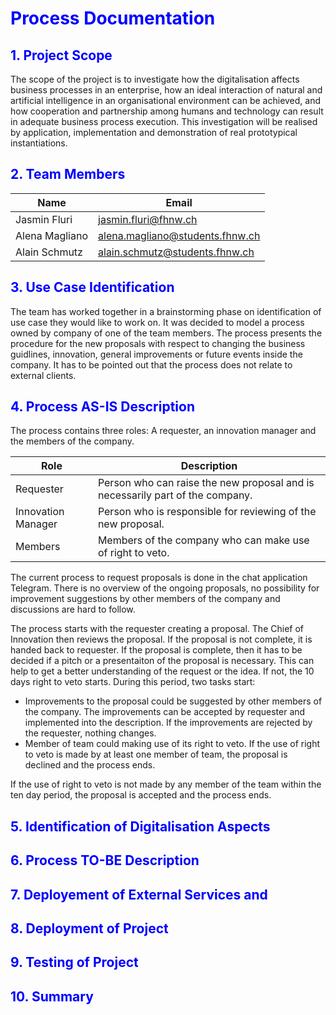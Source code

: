 # <span style="color:blue">**Process Documentation**</span>

## <span style="color:blue">1. Project Scope</span>
The scope of the project is to investigate how the digitalisation affects business processes in an enterprise, how an ideal interaction of natural and artificial intelligence in an organisational environment can be achieved, and how cooperation and partnership among humans and technology can result in adequate business process execution. This investigation will be realised by application, implementation and demonstration of real prototypical instantiations.

## <span style="color:blue">2. Team Members</span>

| Name | Email |
|---|---|
| Jasmin Fluri  | jasmin.fluri@fhnw.ch |
| Alena Magliano | alena.magliano@students.fhnw.ch |
| Alain Schmutz | alain.schmutz@students.fhnw.ch |

## <span style="color:blue">3. Use Case Identification</span>
The team has worked together in a brainstorming phase on identification of use case they would like to work on. It was decided to model a process owned by company of one of the team members. The process presents the procedure for the new proposals with respect to changing the business guidlines, innovation, general improvements or future events inside the company. It has to be pointed out that the process does not relate to external clients.

## <span style="color:blue">4. Process AS-IS Description</span>

The process contains three roles: A requester, an innovation manager and the members of the company.

| Role | Description |
|---|---|
| Requester | Person who can raise the new proposal and is necessarily part of the company. |
| Innovation Manager | Person who is responsible for reviewing of the new proposal. |
| Members | Members of the company who can make use of right to veto. |

The current process to request proposals is done in the chat application Telegram. There is no overview of the ongoing proposals, no possibility for improvement suggestions by other members of the company and discussions are hard to follow.

The process starts with the requester creating a proposal. The Chief of Innovation then reviews the proposal. If the proposal is not complete, it is handed back to requester. If the proposal is complete, then it has to be decided if a pitch or a presentaiton of the proposal is necessary. This can help to get a better understanding of the request or the idea. If not, the 10 days right to veto starts. During this period, two tasks start: 
- Improvements to the proposal could be suggested by other members of the company. The improvements can be accepted by requester and implemented into the description. If the improvements are rejected by the requester, nothing changes.
- Member of team could making use of its right to veto. If the use of right to veto is made by at least one member of team, the proposal is declined and the process ends. 

If the use of right to veto is not made by any member of the team within the ten day period, the proposal is accepted and the process ends.

## <span style="color:blue">5. Identification of Digitalisation Aspects</span>

## <span style="color:blue">6. Process TO-BE Description</span>

## <span style="color:blue">7. Deployement of External Services and </span>

## <span style="color:blue">8. Deployment of Project</span>

## <span style="color:blue">9. Testing of Project</span> 

## <span style="color:blue">10. Summary</span>